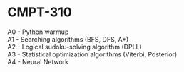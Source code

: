 # CMPT-310 
A0 - Python warmup  
A1 - Searching algorithms (BFS, DFS, A*)  
A2 - Logical sudoku-solving algorithm (DPLL)  
A3 - Statistical optimization algorithms (Viterbi, Posterior)  
A4 - Neural Network  
